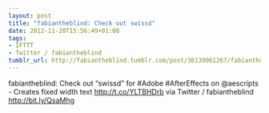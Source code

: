 ```yaml
---
layout: post
title: "fabiantheblind: Check out swissd"
date: 2012-11-20T15:56:49+01:00
tags:
- IFTTT
- Twitter / fabiantheblind
tumblr_url: http://fabiantheblind.tumblr.com/post/36139061267/fabiantheblind-check-out-swissd-for-adobe
---
```

fabiantheblind: Check out “swissd” for #Adobe #AfterEffects on @aescripts - Creates fixed width text http://t.co/YLTBHDrb
via Twitter / fabiantheblind http://bit.ly/QsaMhg
